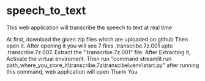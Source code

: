 # speech_to_text
This web application will transcribe the speech to text at real time

At first, download the given zip files which are uploaded on github
Then open it. After opening it you will see 7 files .transcribe.7z.001 upto .transcribe.7z.007.
Extract the ".transcribe.7z.001" file.
After Extracting it, Activate the virtual enviroment.
Then run "command streamlit run path_where_you_store_it\transcribe.7z\transcibe\venv\start.py"
after running this command, web application will open Thank You
